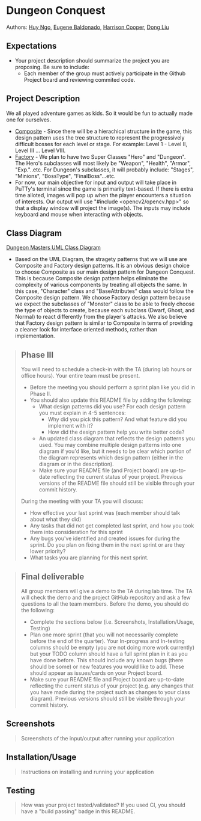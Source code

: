 # Dungeon Conquest
 Authors: [Huy Ngo](https://github.com/Tentorfield),
 [Eugene Baldonado](https://github.com/EugeneBaldonado), 
 [Harrison Cooper](https://github.com/Harry64C),
 [Dong Liu](https://github.com/Dliu117)
 
 ## Expectations
 * Your project description should summarize the project you are proposing. Be sure to include:
   * Each member of the group must actively participate in the Github Project board and reviewing commited code.

## Project Description
 We all played adventure games as kids. So it would be fun to actually made one for ourselves. 
* [Composite](https://www.tutorialspoint.com/design_pattern/composite_pattern.htm) - Since there will be a hierachical structure in the game, this design pattern uses the tree structure to represent the progressively difficult bosses for each level or stage. For example: Level 1 - Level II, Level III ... Level VIII. 
* [Factory](https://www.tutorialspoint.com/design_pattern/factory_pattern.htm) - We plan to have two Super Classes "Hero" and "Dungeon". The Hero's subclasses will most likely be "Weapon", "Health", "Armor", "Exp."..etc. For Dungeon's subclasses, it will probably include: "Stages", "Minions", "BossType", "FinalBoss"...etc.   
* For now, our main objective for input and output will take place in PuTTy's terminal since the game is primarily text-based. If there is extra time alloted, images will pop up when the player encounters a situation of interests. Our output will use "#include <opencv2/opencv.hpp>" so that a display window will project the image(s). The inputs may include keyboard and mouse when interacting with objects. 

## Class Diagram
[Dungeon Masters UML Class Diagram](https://lucid.app/documents/embeddedchart/f6655ad8-9027-43a4-b3ce-36ae92e1ef74)
* Based on the UML Diagram, the stragety patterns that we will use are Composite and Factory design patterns. It is an obvious design choice to choose Composite as our main design pattern for Dungeon Conquest. This is because Composite design pattern helps eliminate the complexity of various components by treating all objects the same. In this case, "Character" class and "BaseAttributes" class would follow the Composite design pattern. We choose Factory design pattern because we expect the subclasses of "Monster" class to be able to freely choose the type of objects to create, because each subclass (Dwarf, Ghost, and Normal) to react differently from the player's attacks. We also believe that Factory design pattern is similar to Composite in terms of providing a cleaner look for interface oriented methods, rather than implementation. 
 > ## Phase III
 > You will need to schedule a check-in with the TA (during lab hours or office hours). Your entire team must be present. 
 > * Before the meeting you should perform a sprint plan like you did in Phase II.
 > * You should also update this README file by adding the following:
 >   * What design patterns did you use? For each design pattern you must explain in 4-5 sentences:
 >     * Why did you pick this pattern? And what feature did you implement with it?
 >     * How did the design pattern help you write better code?
 >   * An updated class diagram that reflects the design patterns you used. You may combine multiple design patterns into one diagram if you'd like, but it needs to be clear which portion of the diagram represents which design pattern (either in the diagram or in the description).
 >   * Make sure your README file (and Project board) are up-to-date reflecting the current status of your project. Previous versions of the README file should still be visible through your commit history.
> 
> During the meeting with your TA you will discuss: 
 > * How effective your last sprint was (each member should talk about what they did)
 > * Any tasks that did not get completed last sprint, and how you took them into consideration for this sprint
 > * Any bugs you've identified and created issues for during the sprint. Do you plan on fixing them in the next sprint or are they lower priority?
 > * What tasks you are planning for this next sprint.

 
 > ## Final deliverable
 > All group members will give a demo to the TA during lab time. The TA will check the demo and the project GitHub repository and ask a few questions to all the team members. 
 > Before the demo, you should do the following:
 > * Complete the sections below (i.e. Screenshots, Installation/Usage, Testing)
 > * Plan one more sprint (that you will not necessarily complete before the end of the quarter). Your In-progress and In-testing columns should be empty (you are not doing more work currently) but your TODO column should have a full sprint plan in it as you have done before. This should include any known bugs (there should be some) or new features you would like to add. These should appear as issues/cards on your Project board.
 > * Make sure your README file and Project board are up-to-date reflecting the current status of your project (e.g. any changes that you have made during the project such as changes to your class diagram). Previous versions should still be visible through your commit history. 
 
 ## Screenshots
 > Screenshots of the input/output after running your application
 ## Installation/Usage
 > Instructions on installing and running your application
 ## Testing
 > How was your project tested/validated? If you used CI, you should have a "build passing" badge in this README.
 
